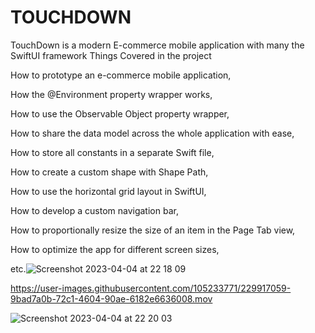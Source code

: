 # TOUCHDOWN
TouchDown is a modern E-commerce mobile application with many the SwiftUI framework
Things Covered in the project


How to prototype an e-commerce mobile application,

How the @Environment property wrapper works,

How to use the Observable Object property wrapper,

How to share the data model across the whole application with ease,

How to store all constants in a separate Swift file,

How to create a custom shape with Shape Path,

How to use the horizontal grid layout in SwiftUI,

How to develop a custom navigation bar,

How to proportionally resize the size of an item in the Page Tab view,

How to optimize the app for different screen sizes,

etc.![Screenshot 2023-04-04 at 22 18 09](https://user-images.githubusercontent.com/105233771/229918043-803e3241-2470-4d6c-9a73-75e8dc7a5c5c.png)


https://user-images.githubusercontent.com/105233771/229917059-9bad7a0b-72c1-4604-90ae-6182e6636008.mov

![Screenshot 2023-04-04 at 22 20 03](https://user-images.githubusercontent.com/105233771/229918535-f480080e-0c80-4914-9363-075b281dd155.png)
